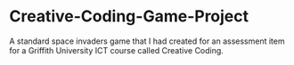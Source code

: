 # Creative-Coding-Game-Project

A standard space invaders game that I had created for an assessment item for a Griffith University ICT course called Creative Coding.
